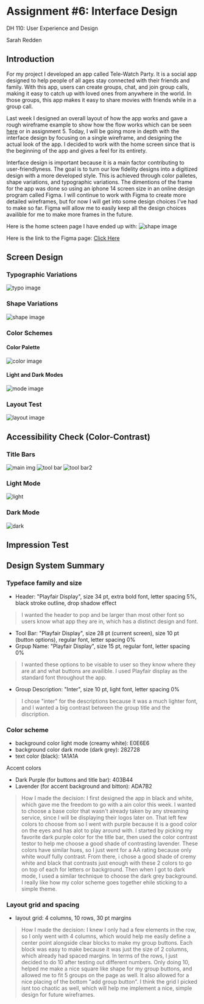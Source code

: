 # Assignment #6: Interface Design

DH 110: User Experience and Design

Sarah Redden


## Introduction
For my project I developed an app called Tele-Watch Party. It is a social app designed to help people of all ages stay connected with their friends and family. With this app, users can create groups, chat, and join group calls, making it easy to catch up with loved ones from anywhere in the world. In those groups, this app makes it easy to share movies with friends while in a group call. 

Last week I designed an overall layout of how the app works and gave a rough wireframe example to show how the flow works which can be seen [here](https://sarah398878.invisionapp.com/freehand/Proj-5-pObe8fZlr) or in assignment 5. Today, I will be going more in depth with the interface design by focusing on a single wireframe, and designing the actual look of the app. I decided to work with the home screen since that is the beginning of the app and gives a feel for its entirety. 

Interface design is important because it is a main factor contributing to user-friendlyness. The goal is to turn our low fidelity designs into a digitized design with a more developed style. This is achieved through color palletes, shape variations, and typographic variations. The dimentions of the frame for the app was done so using an iphone 14 screen size in an online design program called Figma. I will continue to work with Figma to create more detailed wireframes, but for now I will get into some design choices I've had to make so far. Figma will allow me to easily keep all the design choices availible for me to make more frames in the future.

Here is the home scteen page I have ended up with:
![shape image](home.png)

Here is the link to the Figma page: [Click Here](https://www.figma.com/file/XpgB9ePVOq22yYLQFRPqBN/Assignment-6-wireframe?type=design&node-id=0%3A1&t=cx0EaW5fx9dJsCzf-1)


## Screen Design

### Typographic Variations

![typo image](Typographic.png)

### Shape Variations

![shape image](shape.png)

### Color Schemes


#### Color Palette
![color image](color.png)

#### Light and Dark Modes
![mode image](mode.png)




### Layout Test

![layout image](layout.png)



## Accessibility Check (Color-Contrast)

### Title Bars
![main img](titlebar.png)
![tool bar](toolbar.png)
![tool bar2](toolbar2.png)

### Light Mode
![light](lightmodee.png)

### Dark Mode
![dark](darkmode.png)



## Impression Test



## Design System Summary

### Typeface family and size
* Header: "Playfair Display", size 34 pt, extra bold font, letter spacing 5%, black stroke outline, drop shadow effect
> I wanted the header to pop and be larger than most other font so users know what app they are in, which has a distinct design and font. 
* Tool Bar: "Playfair Display", size 28 pt (current screen), size 10 pt (button options), regular font, letter spacing 0%
* Grpup Name: "Playfair Display", size 15 pt, regular font, letter spacing 0%
> I wanted these options to be visable to user so they know where they are at and what buttons are availible. I used Playfair display as the standard font throughout the app.
* Group Description: "Inter", size 10 pt, light font, letter spacing 0%
> I chose "inter" for the descriptions because it was a much lighter font, and I wanted a big contrast between the group title and the discription. 



### Color scheme
* background color light mode (creamy white): E0E6E6
* background color dark mode (dark grey): 282728
* text color (black): 1A1A1A

Accent colors
* Dark Purple (for buttons and title bar): 403B44
* Lavender (for accent background and bitton): ADA7B2

> How I made the decision: I first designed the app in black and white, which gave me the freedom to go with a ain color this week. I wanted to choose a base color that wasn't already taken by any streaming service, since I will be displaying their logos later on. That left few colors to choose from so I went with purple because it is a good color on the eyes and has alot to play around with. I started by picking my favorite dark purple color for the title bar, then used the color contrast testor to help me choose a good shade of contrasting lavender. These colors have similar hues, so I just went for a AA rating because only white woulf fully contrast. From there, i chose a good shade of cremy white and black that contrasts just enough with these 2 colors to go on top of each for letters or background. Then when I got to dark mode, I used a similar technique to choose the dark grey background. I really like how my color scheme goes together ehile sticking to a simple theme.




### Layout grid and spacing
* layout grid: 4 columns, 10 rows, 30 pt margins

> How I made the decision: I knew I only had a few elements in the row, so I only went with 4 columns, which would help me easily define a center point alongside clear blocks to make my group buttons. Each block was easy to make because it was just the size of 2 columns, which already had spaced margins. In terms of the rows, I just decided to do 10 after testing out different numbers. Only doing 10, helped me make a nice square like shape for my group buttons, and allowed me to fit 5 groups on the page as well. It also allowed for a nice placing of the bottom "add group button". I think the grid I picked isnt too chaotic as well, which will help me implement a nice, simple design for future wireframes.




